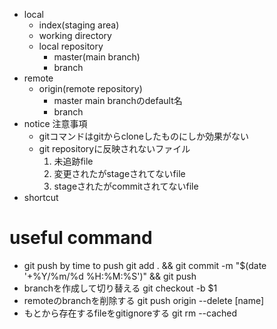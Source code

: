 - local
	- index(staging area)
	- working directory
	- local repository
		- master(main branch)
		- branch
- remote
	- origin(remote repository)
		- master
			main branchのdefault名
		- branch
- notice 注意事項
	- gitコマンドはgitからcloneしたものにしか効果がない
	- git repositoryに反映されないファイル
		1. 未追跡file
		2. 変更されたがstageされてないfile
		3. stageされたがcommitされてないfile
- shortcut
# useful command
- git push by time to push 
    git add . && git commit -m "$(date '+%Y/%m/%d %H:%M:%S')" && git push
- branchを作成して切り替える
    git checkout -b $1 
- remoteのbranchを削除する
    git push origin --delete [name]
-  もとから存在するfileをgitignoreする
	git rm --cached